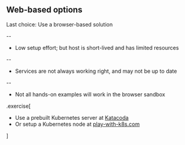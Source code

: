 ## Web-based options

Last choice: Use a browser-based solution

--

- Low setup effort; but host is short-lived and has limited resources

--

- Services are not always working right, and may not be up to date

--

- Not all hands-on examples will work in the browser sandbox

.exercise[

- Use a prebuilt Kubernetes server at [Katacoda](https://www.katacoda.com/courses/kubernetes/playground)
- Or setup a Kubernetes node at [play-with-k8s.com](https://labs.play-with-k8s.com/)

]